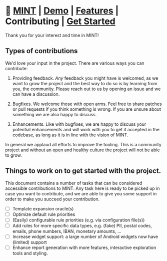# 🌿 [MINT](/README.md) | [Demo](demo.md) | [Features](manual.md) | Contributing | [Get Started](android.md)

Thank you for your interest and time in MINT!

## Types of contributions
We'd love your input in the project. There are various ways you can contribute:

1. Providing feedback. _Any_ feedback you might have is welcomed, as we want to grow the project and the best way to do so is by learning from you, the community. Please reach out to us by opening an issue and we can have a discussion. 

2. Bugfixes. We welcome those with open arms. Feel free to share patches or pull requests if you think something is wrong. If you are unsure about something we are also happy to discuss. 

3. Enhancements. Like with bugfixes, we are happy to discuss your potential enhancements and will work with you to get it accepted in the codebase, as long as it is in line with the vision of MINT. 

In general we applaud all efforts to improve the tooling. This is a community project and without an open and healthy culture the project will not be able to grow. 

## Things to work on to get started with the project.
This document contains a number of tasks that can be considered accessible contributions to MINT. Any task here is ready to be picked up in case you want to contribute, and we are able to give you some support in order to make you succeed your contribution. 

- [ ] Template expansion oracle(s)
- [ ] Optimize default rule priorities
- [ ] (Easily) configurable rule priorities (e.g. via configuration file(s))
- [ ] Add rules for more specific data types, e.g. (fake) PII, postal codes, emails, phone numbers, IBAN, monetary amounts, ...
- [ ] Increase widget support: a large number of Android widgets now have (limited) support
- [ ] Enhance report generation with more features, interactive exploration tools and styling. 
